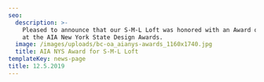 ```yaml
---
seo:
  description: >-
    Pleased to announce that our S-M-L Loft was honored with an Award of Merit
    at the AIA New York State Design Awards.
  image: /images/uploads/bc-oa_aianys-awards_1160x1740.jpg
  title: AIA NYS Award for S-M-L Loft
templateKey: news-page
title: 12.5.2019
---
```


